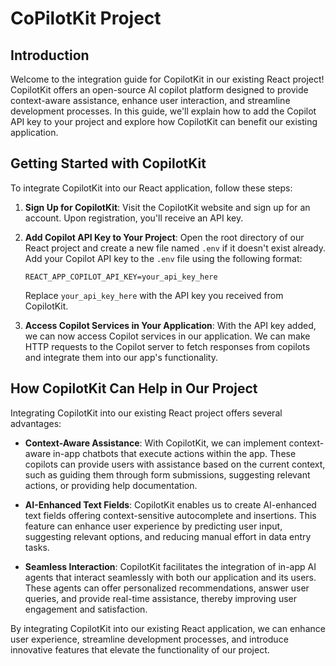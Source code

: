 # CoPilotKit Project

## Introduction

Welcome to the integration guide for CopilotKit in our existing React project! CopilotKit offers an open-source AI copilot platform designed to provide context-aware assistance, enhance user interaction, and streamline development processes. In this guide, we'll explain how to add the Copilot API key to your project and explore how CopilotKit can benefit our existing application.

## Getting Started with CopilotKit

To integrate CopilotKit into our React application, follow these steps:

1. **Sign Up for CopilotKit**: Visit the CopilotKit website and sign up for an account. Upon registration, you'll receive an API key.

2. **Add Copilot API Key to Your Project**: Open the root directory of our React project and create a new file named `.env` if it doesn't exist already. Add your Copilot API key to the `.env` file using the following format:

    ```
    REACT_APP_COPILOT_API_KEY=your_api_key_here
    ```

    Replace `your_api_key_here` with the API key you received from CopilotKit.

3. **Access Copilot Services in Your Application**: With the API key added, we can now access Copilot services in our application. We can make HTTP requests to the Copilot server to fetch responses from copilots and integrate them into our app's functionality.

## How CopilotKit Can Help in Our Project

Integrating CopilotKit into our existing React project offers several advantages:

- **Context-Aware Assistance**: With CopilotKit, we can implement context-aware in-app chatbots that execute actions within the app. These copilots can provide users with assistance based on the current context, such as guiding them through form submissions, suggesting relevant actions, or providing help documentation.

- **AI-Enhanced Text Fields**: CopilotKit enables us to create AI-enhanced text fields offering context-sensitive autocomplete and insertions. This feature can enhance user experience by predicting user input, suggesting relevant options, and reducing manual effort in data entry tasks.

- **Seamless Interaction**: CopilotKit facilitates the integration of in-app AI agents that interact seamlessly with both our application and its users. These agents can offer personalized recommendations, answer user queries, and provide real-time assistance, thereby improving user engagement and satisfaction.

By integrating CopilotKit into our existing React application, we can enhance user experience, streamline development processes, and introduce innovative features that elevate the functionality of our project.

